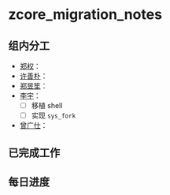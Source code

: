# zcore_migration_notes

## 组内分工

* [郑权](https://github.com/VitalyAnkh)：
* [许善朴](https://github.com/xushanpu123)：
* [郑昱笙](https://github.com/yunwei37)：
* [李宇](https://github.com/wfly1998)：
  * [ ] 移植 shell
  * [ ] 实现 `sys_fork`
* [曾广仕](https://github.com/NameAvailable319)：

## 已完成工作

## 每日进度

